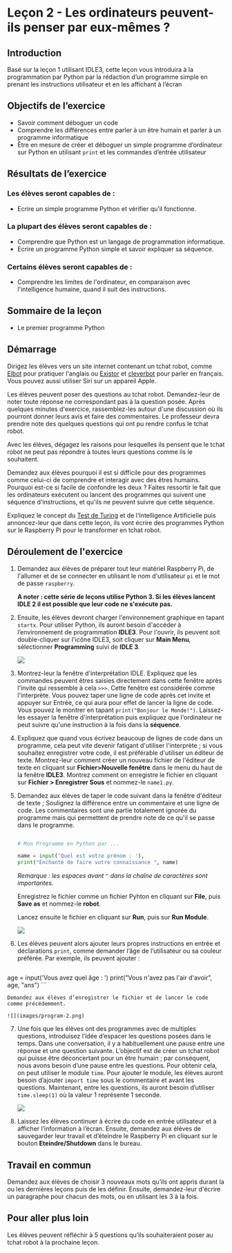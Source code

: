 # Leçon 2 - Les ordinateurs peuvent-ils penser par eux-mêmes ?

## Introduction

Basé sur la leçon 1 utilisant IDLE3, cette leçon vous introduira à la programmation par Python par la rédaction d’un programme simple en prenant les instructions utilisateur et en les affichant à l’écran


## Objectifs de l’exercice

-	Savoir comment déboguer un code
-	Comprendre les différences entre parler à un être humain et parler à un programme informatique
-	Être en mesure de créer et déboguer un simple programme d’ordinateur sur Python en utilisant `print` et les commandes d’entrée utilisateur


## Résultats de l’exercice

### Les élèves seront capables de :

-	Ecrire un simple programme Python et vérifier qu’il fonctionne.

### La plupart des élèves seront capables de :

-	Comprendre que Python est un langage de programmation informatique.
-	Ecrire un programme Python simple et savoir expliquer sa séquence.

### Certains élèves seront capables de :

-	Comprendre les limites de l'ordinateur, en comparaison avec l'intelligence humaine, quand il suit des instructions.


## Sommaire de la leçon

- Le premier programme Python

## Démarrage

Dirigez les élèves vers un site internet contenant un tchat robot, comme [Elbot](http://www.elbot.com/) pour pratiquer l'anglais ou [Existor](http://www.existor.com/en/) et [cleverbot](http://www.cleverbot.com/) pour parler en français. Vous pouvez aussi utiliser Siri sur un appareil Apple.

Les élèves peuvent poser des questions au tchat robot. Demandez-leur de noter toute réponse ne correspondant pas à la question posée. Après quelques minutes d'exercice, rassemblez-les autour d'une discussion où ils pourront donner leurs avis et faire des commentaires. Le professeur devra prendre note des quelques questions qui ont pu rendre confus le tchat robot.

Avec les élèves, dégagez les raisons pour lesquelles ils pensent que le tchat robot ne peut pas répondre à toutes leurs questions comme ils le souhaitent.

Demandez aux élèves pourquoi il est si difficile pour des programmes comme celui-ci de comprendre et interagir avec des êtres humains. Pourquoi est-ce si facile de confondre les deux ? Faites ressortir le fait que les ordinateurs exécutent ou lancent des programmes qui suivent une séquence d'instructions, et qu'ils ne peuvent suivre que cette séquence.

Expliquez le concept du [Test de Turing](http://fr.wikipedia.org/wiki/Turing_test) et de l'Intelligence Artificielle puis annoncez-leur que dans cette leçon, ils vont écrire des programmes Python sur le Raspberry Pi pour le transformer en tchat robot.


## Déroulement de l'exercice

1.	Demandez aux élèves de préparer tout leur matériel Raspberry Pi, de l'allumer et de se connecter en utilisant le nom d'utilisateur `pi` et le mot de passe `raspberry`.

	**A noter : cette série de leçons utilise Python 3. Si les élèves lancent IDLE 2 il est possible que leur code ne s'exécute pas.**

2.	Ensuite, les élèves devront charger l'environnement graphique en tapant `startx`. Pour utiliser Python, ils auront besoin d'accéder à l’environnement de programmation **IDLE3**. Pour l'ouvrir, ils peuvent soit double-cliquer sur l'icône IDLE3, soit cliquer sur **Main Menu**, sélectionner **Programming** suivi de **IDLE 3**.

	![](images/idle3.png)

3.	Montrez-leur la fenêtre d'interprétation IDLE. Expliquez que les commandes peuvent êtres saisies directement dans cette fenêtre après l'invite qui ressemble à cela `>>>`. Cette fenêtre est considérée comme l'interprète. Vous pouvez taper une ligne de code après cet invite et appuyer sur Entrée, ce qui aura pour effet de lancer la ligne de code. Vous pouvez le montrer en tapant  `print("Bonjour le Monde!")`. Laissez-les essayer la fenêtre d'interprétation puis expliquez que l'ordinateur ne peut suivre qu'une instruction à la fois dans la **séquence**.

4.	Expliquez que quand vous écrivez beaucoup de lignes de code dans un programme, cela peut vite devenir fatigant d'utiliser l'interprète ; si vous souhaitez enregistrer votre code, il est préférable d'utiliser un éditeur de texte.
Montrez-leur comment créer un nouveau fichier de l'éditeur de texte en cliquant sur **Fichier>Nouvelle fenêtre** dans le menu du haut de la fenêtre **IDLE3**. Montrez comment on enregistre le fichier en cliquant sur **Fichier > Enregistrer Sous** et nommez-le `name1.py`.

5.	Demandez aux élèves de taper le code suivant dans la fenêtre d'éditeur de texte ;
Soulignez la différence entre un commentaire et une ligne de code. Les commentaires sont une partie totalement ignorée du programme mais qui permettent de prendre note de ce qu'il se passe dans le programme.

	```python

	# Mon Programme en Python par ...

	name = input('Quel est votre prénom : '),
	print("Enchanté de faire votre connaissance ", name)
	```

	*Remarque : les espaces avant `"` dans la chaîne de caractères sont importantes.*

	Enregistrez le fichier comme un fichier Pyhton en cliquant sur **File**, puis **Save as** et nommez-le **robot**.

	Lancez ensuite le fichier en cliquant sur **Run**, puis sur **Run Module**.

	![](images/program-1.png)

6. Les élèves peuvent alors ajouter leurs propres instructions en entrée et déclarations `print`, comme demander l’âge de l’utilisateur ou sa couleur préférée. Par exemple, ils peuvent ajouter :

	```python
age = input('Vous avez quel âge : ')
print("Vous n'avez pas l'air d'avoir", age, "ans")
	```

	Demandez aux élèves d’enregistrer le fichier et de lancer le code comme précédemment.

	![](images/program-2.png)

7. Une fois que les élèves ont des programmes avec de multiples questions, introduisez l’idée d’espacer les questions posées dans le temps. Dans une conversation, il y a habituellement une pause entre une réponse et une question suivante. L’objectif est de créer un tchat robot qui puisse être déconcertant pour un être humain ; par conséquent, nous avons besoin d’une pause entre les questions. Pour obtenir cela, on peut utiliser le module `time`. Pour ajouter le module, les élèves auront besoin d’ajouter `import time` sous le commentaire et avant les questions.
Maintenant, entre les questions, ils auront besoin d’utiliser `time.sleep(1)` où la valeur 1 représente 1 seconde.

	![](images/program-3.png)

8. Laissez les élèves continuer à écrire du code en entrée utilisateur et à afficher l’information à l’écran.
Ensuite, demandez aux élèves de sauvegarder leur travail et d’éteindre le Raspberry Pi en cliquant sur le bouton **Eteindre/Shutdown** dans le bureau.

## Travail en commun

Demandez aux élèves de choisir 3 nouveaux mots qu’ils ont appris durant la ou les dernières leçons puis de les définir. Ensuite, demandez-leur d'écrire un paragraphe pour chacun des mots, ou en utilisant les 3 à la fois.


## Pour aller plus loin

Les élèves peuvent réfléchir à 5 questions qu’ils souhaiteraient poser au tchat robot à la prochaine leçon.
